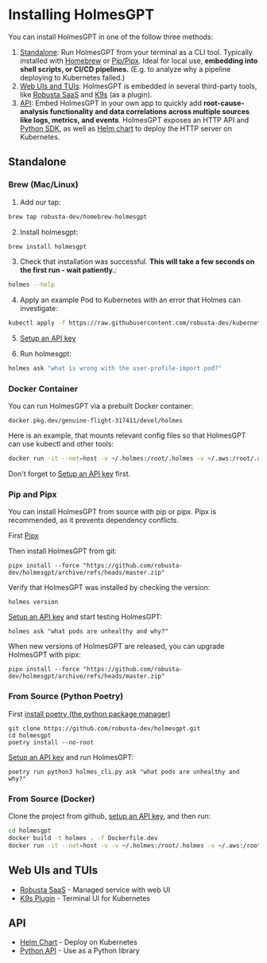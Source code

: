 # Installing HolmesGPT

You can install HolmesGPT in one of the follow three methods:

1. [Standalone](#standalone): Run HolmesGPT from your terminal as a CLI tool. Typically installed with [Homebrew](#brew-maclinux) or [Pip/Pipx](#pip-and-pipx). Ideal for local use, **embedding into shell scripts, or CI/CD pipelines.** (E.g. to analyze why a pipeline deploying to Kubernetes failed.)
2. [Web UIs and TUIs](#web-uis-and-tuis): HolmesGPT is embedded in several third-party tools, like [Robusta SaaS](https://platform.robusta.dev/signup/?utm_source=github&utm_medium=holmesgpt-readme&utm_content=ways_to_use_holmesgpt_section) and [K9s](./k9s.md) (as a plugin).
3. [API](#api): Embed HolmesGPT in your own app to quickly add **root-cause-analysis functionality and data correlations across multiple sources like logs, metrics, and events**. HolmesGPT exposes an HTTP API and [Python SDK](./python.md), as well as [Helm chart](../helm/) to deploy the HTTP server on Kubernetes.


## Standalone

### Brew (Mac/Linux)

1. Add our tap:

```sh
brew tap robusta-dev/homebrew-holmesgpt
```

2. Install holmesgpt:

```sh
brew install holmesgpt
```

3. Check that installation was successful. **This will take a few seconds on the first run - wait patiently.**:

```sh
holmes --help
```

4. Apply an example Pod to Kubernetes with an error that Holmes can investigate:

```sh
kubectl apply -f https://raw.githubusercontent.com/robusta-dev/kubernetes-demos/main/pending_pods/pending_pod_node_selector.yaml
```

5. [Setup an API key](./api-keys.md)

6. Run holmesgpt:

```sh
holmes ask "what is wrong with the user-profile-import pod?"
```


### Docker Container

You can run HolmesGPT via a prebuilt Docker container:

```
docker.pkg.dev/genuine-flight-317411/devel/holmes
```

Here is an example, that mounts relevant config files so that HolmesGPT can use kubectl and other tools:

```bash
docker run -it --net=host -v ~/.holmes:/root/.holmes -v ~/.aws:/root/.aws -v ~/.config/gcloud:/root/.config/gcloud -v $HOME/.kube/config:/root/.kube/config us-central1-docker.pkg.dev/genuine-flight-317411/devel/holmes ask "what pods are unhealthy and why?"
```

Don't forget to [Setup an API key](./api-keys.md) first.

### Pip and Pipx

You can install HolmesGPT from source with pip or pipx. Pipx is recommended, as it prevents dependency conflicts.

First [Pipx](https://github.com/pypa/pipx)

Then install HolmesGPT from git:

```
pipx install --force "https://github.com/robusta-dev/holmesgpt/archive/refs/heads/master.zip"
```

Verify that HolmesGPT was installed by checking the version:

```
holmes version
```

[Setup an API key](./api-keys.md) and start testing HolmesGPT:

```
holmes ask "what pods are unhealthy and why?"
```

When new versions of HolmesGPT are released, you can upgrade HolmesGPT with pipx:

```
pipx install --force "https://github.com/robusta-dev/holmesgpt/archive/refs/heads/master.zip"
```

### From Source (Python Poetry)

First [install poetry (the python package manager)](https://python-poetry.org/docs/#installing-with-the-official-installer)

```
git clone https://github.com/robusta-dev/holmesgpt.git
cd holmesgpt
poetry install --no-root
```

[Setup an API key](./api-keys.md) and run HolmesGPT:

```
poetry run python3 holmes_cli.py ask "what pods are unhealthy and why?"
```

### From Source (Docker)

Clone the project from github, [setup an API key](./api-keys.md), and then run:

```bash
cd holmesgpt
docker build -t holmes . -f Dockerfile.dev
docker run -it --net=host -v -v ~/.holmes:/root/.holmes -v ~/.aws:/root/.aws -v ~/.config/gcloud:/root/.config/gcloud -v $HOME/.kube/config:/root/.kube/config holmes ask "what pods are unhealthy and why?"
```

## Web UIs and TUIs

- [Robusta SaaS](https://platform.robusta.dev/signup/?utm_source=github&utm_medium=holmesgpt-readme&utm_content=ways_to_use_holmesgpt_section) - Managed service with web UI
- [K9s Plugin](k9s.md) - Terminal UI for Kubernetes

## API

- [Helm Chart](../helm) - Deploy on Kubernetes
- [Python API](python.md) - Use as a Python library

